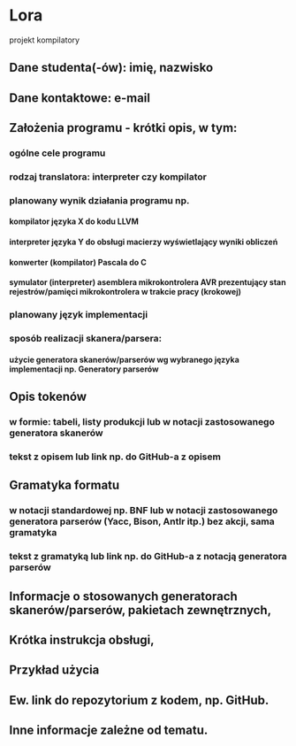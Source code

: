 # Lora
projekt kompilatory

## Dane studenta(-ów): imię, nazwisko

## Dane kontaktowe: e-mail

## Założenia programu - krótki opis, w tym:
### ogólne cele programu

### rodzaj translatora: interpreter czy kompilator

### planowany wynik działania programu np.
#### kompilator języka X do kodu LLVM

#### interpreter języka Y do obsługi macierzy wyświetlający wyniki obliczeń

#### konwerter (kompilator) Pascala do C

#### symulator (interpreter) asemblera mikrokontrolera AVR prezentujący stan rejestrów/pamięci mikrokontrolera w trakcie pracy (krokowej)

### planowany język implementacji

### sposób realizacji skanera/parsera:
#### użycie generatora skanerów/parserów wg wybranego języka implementacji np. Generatory parserów

## Opis tokenów
### w formie: tabeli, listy produkcji lub w notacji zastosowanego generatora skanerów

### tekst z opisem lub link np. do GitHub-a z opisem

## Gramatyka formatu
### w notacji standardowej np. BNF lub w notacji zastosowanego generatora parserów (Yacc, Bison, Antlr itp.) bez akcji, sama gramatyka

### tekst z gramatyką lub link np. do GitHub-a z notacją generatora parserów

## Informacje o stosowanych generatorach skanerów/parserów, pakietach zewnętrznych,

## Krótka instrukcja obsługi,

## Przykład użycia

## Ew. link do repozytorium z kodem, np. GitHub.

## Inne informacje zależne od tematu.
